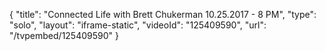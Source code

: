 {
    "title": "Connected Life with Brett Chukerman 10.25.2017 - 8 PM",
    "type": "solo",
    "layout": "iframe-static",
    "videoId": "125409590",
    "url": "\/tvpembed\/125409590"
}